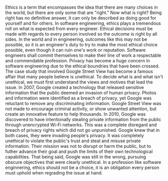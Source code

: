 Ethics is a term that encompasses the idea that there are many choices in the world, but there are only some that are "right." Now what 
is right? Being right has no definitive answer, it can only be described as doing good for yourself and for others. In software engineering, 
ethics plays a tremendous roll on what is expected from every engineer. Ethical decisions must be made with regards to every person 
involved so the outcome is right by all sides. In the world and in engineering, outcomes like this may not be possible, so it is an engineer's
duty to try to make the most ethical choice possible, even though it can ruin one's work or reputation. Software engineers shall commit themselves to make their line of work a respectable and commendable profession. 
Privacy has become a huge concern in software engineering due to the ethical boundries that have been crossed. The case study that involved Google Street View has become a famous affair that many people believe is unethical. To decide what is and what isn't unethical, we must first understand the views and motives that lead the issue. 
In 2007, Google created a technology that released sensitive information that the public deemed an invasion of human privacy. Photos and information were identified as a breach of privacy, yet Google was reluctant to remove any discriminating information. Google Street View was not made to encourage criminal activity, or show unwanted attention, but create an innovative feature to help thousands. 
In 2010, Google was discovered to have intentionally stealing private information from the public through unencrypted Wi-Fi networks. This was a complete disregard and breach of privacy rights which did not go unpunished.
Google knew that in both cases, they were invading people's privacy. It was completely unethical to violate the public's trust and steal and misuse private information. Their mission was not to disrupt or harm the public, but to futher advance their goal and push the limits of their own technological capabilities. That being said, Google was still in the wrong, pursuing obscure objectives that were clearly unethical.
In a profession like software enginnering, ethics should not be a choice, it is an obligation every person must uphold when regrading the issue at hand.

